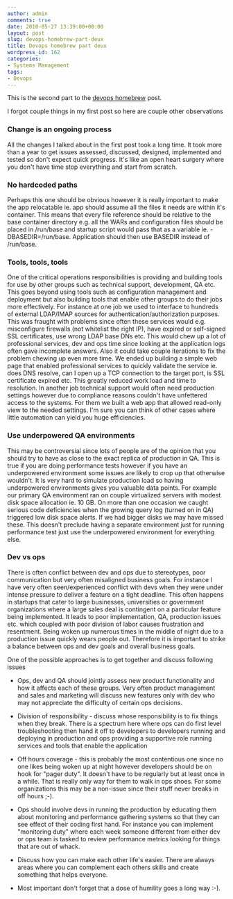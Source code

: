 ```yaml
---
author: admin
comments: true
date: 2010-05-27 13:39:00+00:00
layout: post
slug: devops-homebrew-part-deux
title: Devops homebrew part deux
wordpress_id: 162
categories:
- Systems Management
tags:
- Devops
---
```


This is the second part to the [devops homebrew](http://blog.vuksan.com/2010/04/09/devops-homebrew/) post.

I forgot couple things in my first post so here are couple other observations


### **Change is an ongoing process**


All the changes I talked about in the first post took a long time. It took more than a year to get issues assessed, discussed, designed, implemented and tested so don't expect quick progress. It's like an open heart surgery where you don't have time stop everything and start from scratch.


### **No hardcoded paths**


Perhaps this one should be obvious however it is really important to make the app relocatable ie. app should assume all the files it needs are within it's container. This means that every file reference should be relative to the base container directory e.g. all the WARs and configuration files should be placed in /run/base and startup script would pass that as a variable ie. -DBASEDIR=/run/base. Application should then use BASEDIR instead of /run/base.


### Tools, tools, tools


One of the critical operations responsibilities is providing and building tools for use by other groups such as technical support, development, QA etc. This goes beyond using tools such as configuration management and deployment but also building tools that enable other groups to do their jobs more effectively. For instance at one job we used to interface to hundreds of external LDAP/IMAP sources for authentication/authorization purposes. This was fraught with problems since often these services would e.g. misconfigure firewalls (not whitelist the right IP), have expired or self-signed SSL certificates, use wrong LDAP base DNs etc. This would chew up a lot of professional services, dev and ops time since looking at the application logs often gave incomplete answers. Also it could take couple iterations to fix the problem chewing up even more time. We ended up building a simple web page that enabled professional services to quickly validate the service ie. does DNS resolve, can I open up a TCP connection to the target port, is SSL certificate expired etc. This greatly reduced work load and time to resolution. In another job technical support would often need production settings however due to compliance reasons couldn't have unfettered access to the systems. For them we built a web app that allowed read-only view to the needed settings. I'm sure you can think of other cases where little automation can yield you huge efficiencies.


### Use underpowered QA environments


This may be controversial since lots of people are of the opinion that you should try to have as close to the exact replica of production in QA. This is true if you are doing performance tests however if you have an underpowered environment some issues are likely to crop up that otherwise wouldn't. It is very hard to simulate production load so having underpowered environments gives you valuable data points. For example our primary QA environment ran on couple virtualized servers with modest disk space allocation ie. 10 GB. On more than one occasion we caught serious code deficiencies when the growing query log (turned on in QA) triggered low disk space alerts. If we had bigger disks we may have missed these. This doesn't preclude having a separate environment just for running performance test just use the underpowered environment for everything else.


### Dev vs ops


There is often conflict between dev and ops due to stereotypes, poor communication but very often misaligned business goals. For instance I have very often seen/experienced conflict with devs when they were under intense pressure to deliver a feature on a tight deadline. This often happens in startups that cater to large businesses, universities or government organizations where a large sales deal is contingent on a particular feature being implemented. It leads to poor implementation, QA, production issues etc. which coupled with poor division of labor causes frustration and resentment. Being woken up numerous times in the middle of night due to a production issue quickly wears people out. Therefore it is important to strike a balance between ops and dev goals and overall business goals.

One of the possible approaches is to get together and discuss following issues



	
  * Ops, dev and QA should jointly assess new product functionality and how it affects each of these groups. Very often product management and sales and marketing will discuss new features only with dev who may not appreciate the difficulty of certain ops decisions.

	
  * Division of responsibility - discuss whose responsibility is to fix things when they break. There is a spectrum here where ops can do first level troubleshooting then hand it off to developers to developers running and deploying in production and ops providing a supportive role running services and tools that enable the application

	
  * Off hours coverage - this is probably the most contentious one since no one likes being woken up at night however developers should be on hook for "pager duty". It doesn't have to be regularly but at least once in a while. That is really only way for them to walk in ops shoes. For some organizations this may be a non-issue since their stuff never breaks in off hours ;-).

	
  * Ops should involve devs in running the production by educating them about monitoring and performance gathering systems so that they can see effect of their coding first hand. For instance you can implement "monitoring duty" where each week someone different from either dev or ops team is tasked to review performance metrics looking for things that are out of whack.

	
  * Discuss how you can make each other life's easier. There are always areas where you can complement each others skills and create something that helps everyone.

	
  * Most important don't forget that a dose of humility goes a long way :-).


